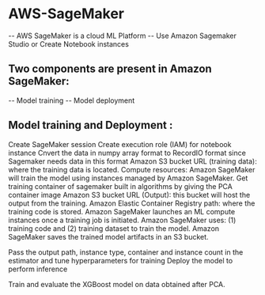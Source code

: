 # AWS-SageMaker

-- AWS SageMaker is a cloud ML Platform
-- Use Amazon Sagemaker Studio or Create Notebook instances

## Two components are present in Amazon SageMaker: 
-- Model training 
-- Model deployment

##  Model training and Deployment :


Create SageMaker session
Create execution role (IAM) for notebook instance
Cnvert the data in numpy array format to RecordIO format since Sagemaker needs data in this format
Amazon S3 bucket URL (training data): where the training data is located.
Compute resources: Amazon SageMaker will train the model using instances managed by Amazon SageMaker.
Get training container of sagemaker built in algorithms by giving the PCA container image
Amazon S3 bucket URL (Output): this bucket will host the output from the training.
Amazon Elastic Container Registry path: where the training code is stored. 
Amazon SageMaker launches an ML compute instances once a training job is initiated. 
Amazon SageMaker uses: (1) training code and (2) training dataset to train the model. 
Amazon SageMaker saves the trained model artifacts in an S3 bucket.

Pass the output path, instance type, container and instance count in the estimator and tune hyperparameters for training 
Deploy the model to perform inference

Train and evaluate the XGBoost model on data obtained after PCA.



